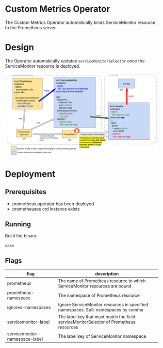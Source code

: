 # Custom Metrics Operator

The Custom Metrics Operator automatically binds ServiceMonitor resource to the Prometheus server.

# Design
The Operator automatically updates `serviceMonitorSelector` once the ServiceMonitor resource is deployed.

![custom-metrics-element](images/custom-metrics-elements.png)

# Deployment

## Prerequisites

- prometheus operator has been deployed
- prometheuses crd instance exists

## Running

Build the binary: 

`make`

## Flags

flag | description
------------ | -------------
prometheus | The name of Prometheus resource to which ServiceMonitor resources are bound
prometheus-namespace | The namespace of Prometheus resource
ignored-namespaces| Ignore ServiceMonitor resources in specified namespaces. Split namespaces by comma
servicemonitor-label| The label key that must match the field serviceMonitorSelector of Prometheus resources
servicemonitor-namespace-label| The label key of ServiceMonitor namespace